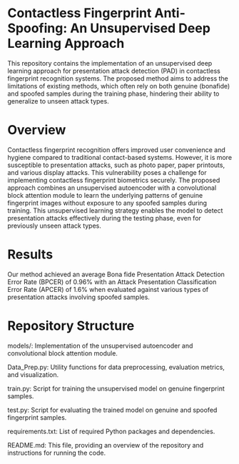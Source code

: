 # Contactless Fingerprint Anti-Spoofing: An Unsupervised Deep Learning Approach
This repository contains the implementation of an unsupervised deep learning approach for presentation attack detection (PAD) in contactless fingerprint recognition systems. The proposed method aims to address the limitations of existing methods, which often rely on both genuine (bonafide) and spoofed samples during the training phase, hindering their ability to generalize to unseen attack types.
# Overview
Contactless fingerprint recognition offers improved user convenience and hygiene compared to traditional contact-based systems. However, it is more susceptible to presentation attacks, such as photo paper, paper printouts, and various display attacks. This vulnerability poses a challenge for implementing contactless fingerprint biometrics securely.
The proposed approach combines an unsupervised autoencoder with a convolutional block attention module to learn the underlying patterns of genuine fingerprint images without exposure to any spoofed samples during training. This unsupervised learning strategy enables the model to detect presentation attacks effectively during the testing phase, even for previously unseen attack types.
# Results
Our method achieved an average Bona fide Presentation Attack Detection Error Rate (BPCER) of 0.96% with an Attack Presentation Classification Error Rate (APCER) of 1.6% when evaluated against various types of presentation attacks involving spoofed samples.
# Repository Structure
models/: Implementation of the unsupervised autoencoder and convolutional block attention module.

Data_Prep.py: Utility functions for data preprocessing, evaluation metrics, and visualization.

train.py: Script for training the unsupervised model on genuine fingerprint samples.

test.py: Script for evaluating the trained model on genuine and spoofed fingerprint samples.

requirements.txt: List of required Python packages and dependencies.

README.md: This file, providing an overview of the repository and instructions for running the code.
